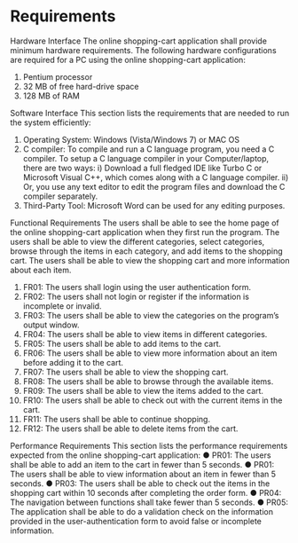 # Requirements

Hardware Interface
The online shopping-cart application shall provide minimum hardware requirements. The following hardware configurations are required for a PC using the online shopping-cart application:
1.	Pentium processor
2.	32 MB of free hard-drive space
3.	128 MB of RAM

Software Interface
This section lists the requirements that are needed to run the system efficiently:
1.	Operating System: Windows (Vista/Windows 7) or MAC OS
2.	C compiler: To compile and run a C language program, you need a C compiler. To setup a C language compiler in your Computer/laptop, there are two ways:
i) Download a full fledged IDE like Turbo C or Microsoft Visual C++, which comes along with a C language compiler.
ii) Or, you use any text editor to edit the program files and download the C compiler separately.
3.	Third-Party Tool: Microsoft Word can be used for any editing purposes. 

Functional Requirements
The users shall be able to see the home page of the online shopping-cart application when they first run the program. The users shall be able to view the different categories, select categories, browse through the items in each category, and add items to the shopping cart. The users shall be able to view the shopping cart and more information about each item.
1. FR01: The users shall login using the user authentication form.
2. FR02: The users shall not login or register if the information is incomplete or invalid.
3. FR03: The users shall be able to view the categories on the program’s output window.
4. FR04: The users shall be able to view items in different categories.
5. FR05: The users shall be able to add items to the cart.
6. FR06: The users shall be able to view more information about an item before adding it to the cart.
7. FR07: The users shall be able to view the shopping cart.
8. FR08: The users shall be able to browse through the available items.
9. FR09: The users shall be able to view the items added to the cart.
10. FR10: The users shall be able to check out with the current items in the cart.
11. FR11: The users shall be able to continue shopping.
12. FR12: The users shall be able to delete items from the cart.

Performance Requirements
This section lists the performance requirements expected from the online shopping-cart application:
●	PR01:  The users shall be able to add an item to the cart in fewer than 5 seconds.
●	PR01: The users shall be able to view information about an item in fewer than 5 seconds.
●	PR03: The users shall be able to check out the items in the shopping cart within 10 seconds after completing the order form.
●	PR04: The navigation between functions shall take fewer than 5 seconds.
●	PR05: The application shall be able to do a validation check on the information provided in the user-authentication form to avoid false or incomplete information.



